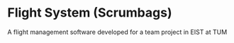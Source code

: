 # Flight System (Scrumbags)
A flight management software developed for a team project in EIST at TUM
